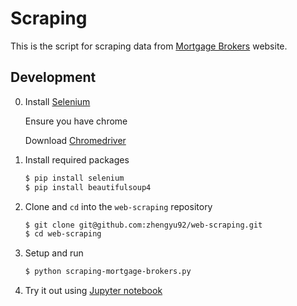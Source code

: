 # Scraping 
This is the script for scraping data from [Mortgage Brokers](http://mortgage-brokers.credio.com/) website.

## Development
0. Install [Selenium](http://www.seleniumhq.org/)

   Ensure you have chrome
   
   Download [Chromedriver](https://sites.google.com/a/chromium.org/chromedriver/downloads)

0. Install required packages

    ``` bash
    $ pip install selenium
    $ pip install beautifulsoup4
    ```

0. Clone and `cd` into the `web-scraping` repository

    ``` bash
    $ git clone git@github.com:zhengyu92/web-scraping.git
    $ cd web-scraping
    ```

0. Setup and run

    ``` bash
    $ python scraping-mortgage-brokers.py
    ```
    
0. Try it out using [Jupyter notebook](http://jupyter.org/)
